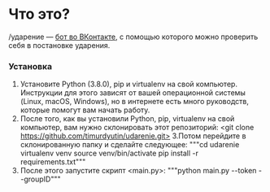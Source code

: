 # Что это? 

/ударение — [бот во ВКонтакте](http://vk.com/udarenie "Откроется ссылка, ведущая на бота во ВКонтакте"), с помощью которого можно проверить себя в постановке ударения. 

### Установка
1. Установите Python (3.8.0), pip и virtualenv на свой компьютер. Инструкции для этого зависят от вашей операционной системы (Linux, macOS, Windows), но в интернете есть много руководств, которые помогут вам начать работу.
2. После того, как вы установили Python, pip, virtualenv на свой компьютер, вам нужно склонировать этот репозиторий:
<git clone https://github.com/timurdyutin/udarenie.git>
3.Потом перейдите в склонированную папку и сделайте следующее:
"""cd udarenie
virtualenv venv
source venv/bin/activate
pip install -r requirements.txt"""
4. После этого запустите скрипт <main.py>:
"""python main.py --token --groupID"""



